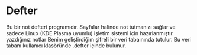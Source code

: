 # Defter

Bu bir not defteri programıdır. Sayfalar halinde not tutmanızı sağlar ve sadece Linux (KDE Plasma uyumlu) işletim sistemi için hazırlanmıştır. yazdığınız notlar Benim geliştirdiğim şifreli bir veri tabaınında tutulur. Bu veri tabanı kullanıcı klasöründe .defter içinde bulunur.
